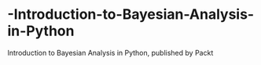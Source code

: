 # -Introduction-to-Bayesian-Analysis-in-Python
 Introduction to Bayesian Analysis in Python, published by Packt
